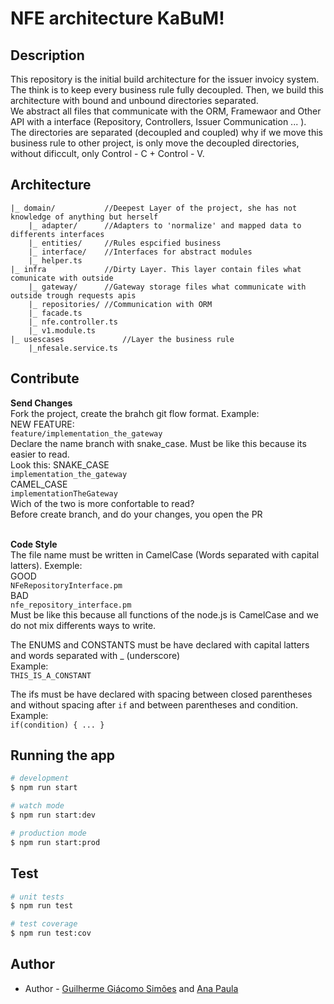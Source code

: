 # NFE architecture KaBuM!

## Description
This repository is the initial build architecture for the issuer invoicy system.
The think is to keep every business rule fully decoupled. Then, we build this architecture with bound and unbound directories separated. <br>
We abstract all files that communicate with the ORM, Framewaor and Other API with a interface (Repository, Controllers, Issuer Communication ... ). <br>
The directories are separated (decoupled and coupled) why if we move this business rule to other project, is only move the decoupled directories, without dificcult, only Control - C + Control - V.


## Architecture 
```
|_ domain/           //Deepest Layer of the project, she has not knowledge of anything but herself
	|_ adapter/      //Adapters to 'normalize' and mapped data to differents interfaces
	|_ entities/     //Rules espcified business
	|_ interface/    //Interfaces for abstract modules
	|_ helper.ts     
|_ infra             //Dirty Layer. This layer contain files what comunicate with outside
	|_ gateway/      //Gateway storage files what communicate with outside trough requests apis
	|_ repositories/ //Communication with ORM
	|_ facade.ts 
	|_ nfe.controller.ts
	|_ v1.module.ts
|_ usescases             //Layer the business rule
	|_nfesale.service.ts
```

## Contribute 
**Send Changes**<br>
Fork the project, create the brahch git flow format. Example: <br>
NEW FEATURE:<br>
`feature/implementation_the_gateway`<br>
Declare the name branch with snake_case. Must be like this because its easier to read. <br>
Look this:
SNAKE_CASE <br>
`implementation_the_gateway`<br>
CAMEL_CASE<br>
`implementationTheGateway`<br>
Wich of the two is more confortable to read?<br>
Before create branch, and do your changes, you open the PR <br><br>

**Code Style**<br>
The file name must be written in CamelCase (Words separated with capital latters). Exemple: <br>
GOOD<br>
`NFeRepositoryInterface.pm`<br>
BAD<br>
`nfe_repository_interface.pm`<br> 
Must be like this because all functions of the node.js is CamelCase and we do not mix differents ways to write. <br>

The ENUMS and CONSTANTS must be have declared with capital latters and words separated with _ (underscore) <br>
Example:<br>
`THIS_IS_A_CONSTANT`<br>

The ifs must be have declared with spacing between closed parentheses and without spacing after `if` and between parentheses and condition. <br>
Example:<br>
`if(condition) { ... }`

## Running the app

```bash
# development
$ npm run start

# watch mode
$ npm run start:dev

# production mode
$ npm run start:prod
```

## Test

```bash
# unit tests
$ npm run test

# test coverage
$ npm run test:cov
```


## Author 

- Author - [Guilherme Giácomo Simões](https://github.com/guilhermesimoes-kabum) and [Ana Paula](https://github.com/anapaulakabum/)
